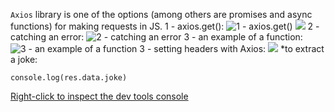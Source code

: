 ```Axios``` library is one of the options (among others are promises and async functions) for making requests in JS.
1 - axios.get():
![1 - axios.get()](./1.PNG)
![ ](./2.PNG)
2 - catching an error:
![2 - catching an error](./3.PNG)
3 - an example of a function:
![3 - an example of a function](./4.PNG)
3 - setting headers with Axios:
![](./5.PNG)
*to extract a joke:
```
console.log(res.data.joke)
```

[Right-click to inspect the dev tools console](https://verson-tech.github.io/Axios/)





